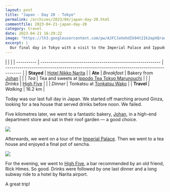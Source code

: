 ```yaml
---
layout: post
title: "Japan - Day 20 - Tokyo"
permalink: /archives/2023/04/japan-day-20.html
commentfile: 2023-04-21-japan-day-20
category: travel
date: 2023-04-21 16:29:22
image: "https://lh3.googleusercontent.com/pw/AJFCJaVehdIk94t2Ik2epXQradAxFctqwT3xf1ARYAYRZGv6P73f2MPh29f-E0veGbeHmxDSEJgcekv_P28vd862zjncUkA_QIb7n8RUoWPrR4AlzKdh2xo7=w1920-h1080"
excerpt: |
  Our final day in Tokyo with a visit to the Imperial Palace and Ippudo for tea.
---
```


|            |                                                             |
| ---------- | ----------------------------------------------------------- | -------------------------------------------------------------------------------------- |
| **Stayed** | [Hotel Nikko Narita](https://goo.gl/maps/m8Fk482emX4qGQYHA) |
| **Ate**    | _Breakfast_                                                 | Bakery from [Johan](https://goo.gl/maps/DZpp7iRq9tULmPv1A)                             |
|            | _Tea_                                                       | Tea and sweets at [Ippodo Tea Tokyo Marunouchi](https://goo.gl/maps/iBhmJ4oxkU3m95TK9) |
|            | _Drinks_                                                    | [High Five](https://goo.gl/maps/U8cY9aEVN8xPmdSL6)                                     |
|            | _Dinner_                                                    | Tonkatsu at [Tonkatsu Wako](https://goo.gl/maps/DWdvhBzu348H9nNQ7)                     |
| **Travel** | _Walking_                                                   | 16.2 km                                                                                |

Today was our last full day in Japan. We started off marching around Ginza, looking for a tea house that served drinks before noon. We failed.

Five kilometres later, we went to a fantastic bakery, [Johan](https://goo.gl/maps/DZpp7iRq9tULmPv1A), in a high-end department store and sat in their roof garden — a good choice.

  <a href="https://lh3.googleusercontent.com/RWLEVKt7DB1l4IJTKrMEu8sGscXKR3dMMPAdVRCIO65renxa9JbUWE-V3Fq2GxxF8rCtzsWod9qMWb1e7jddjhS0UUlY2SAkAiCRJ5eEFA5TZsYlb22G-wNR3reHQTdWfQVDzQB3lv0=w1920-h1080" target="_blank">
    <img src="https://lh3.googleusercontent.com/RWLEVKt7DB1l4IJTKrMEu8sGscXKR3dMMPAdVRCIO65renxa9JbUWE-V3Fq2GxxF8rCtzsWod9qMWb1e7jddjhS0UUlY2SAkAiCRJ5eEFA5TZsYlb22G-wNR3reHQTdWfQVDzQB3lv0=h480" />
  </a>

Afterwards, we went on a tour of the [Imperial Palace](https://goo.gl/maps/fu3Cmn2GqAN55xfc8). Then we went to a tea house and enjoyed a final pot of sencha.

  <a href="https://lh3.googleusercontent.com/lF_TAgOs5074S0aNIaL5VVqITqge33O440R222BPwow36X4C5PKj9861vaRqTO9xV8hXM4qxwmWKElxV-_SZCndwwKqO4xc9q001_CilAEaATsm6WG7507qIZjIRIHu5OQTH56RCIYk=w1920-h1080" target="_blank">
    <img src="https://lh3.googleusercontent.com/lF_TAgOs5074S0aNIaL5VVqITqge33O440R222BPwow36X4C5PKj9861vaRqTO9xV8hXM4qxwmWKElxV-_SZCndwwKqO4xc9q001_CilAEaATsm6WG7507qIZjIRIHu5OQTH56RCIYk=h480" />
  </a>

For the evening, we went to [High Five](https://goo.gl/maps/eNBGozrWJUsqgV9XA), a bar recommended by an old friend, Rick Himes. So good. Drinks were followed by one last dinner and a long subway ride to a hotel by Narita airport.

A great trip!
